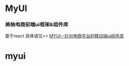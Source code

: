 # MyUI
### 美柚电商前端ui框架&组件库
基于react
具体请见>>
[MYUI--针对电商平台的移动端ui组件库](http://meiyouf2e.github.io/myui/views/)



# myui
